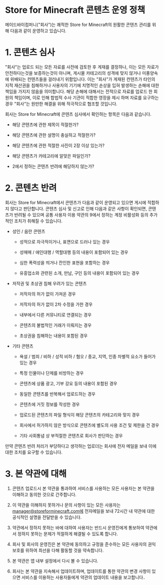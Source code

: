 # Store for Minecraft 콘텐츠 운영 정책

메이드바이컴퍼니("회사")는 쾌적한 Store for Minecraft의 원활한 콘텐츠 관리를 위해 다음과 같이 운영하고 있습니다.

# 1. 콘텐츠 심사

"회사"는 업로드 되는 모든 자료를 사전에 검토한 후 게재를 결정하나, 이는 모든 자료가 안전하다는것을 보증하는것이 아니며, 게시물 카테고리의 성격에 맞지 않거나 미풍양속에 위배되는 컨텐츠들을 걸러내기 위함입니다. 이는 "회사"가 게재된 컨텐츠가 타인의 지적 재산권을 침해하거나 사용자의 기기에 치명적인 손상을 입혀 발생하는 손해에 대한 책임을 가지지 않음을 의미합니다. 해당 손해에 대해서는 전적으로 자료를 업로드 한 회원의 책임이며, 이로 인해 합법적 수사 기관이 적합한 영장을 제시 하며 자료를 요구하는 경우 "회사"는 원만한 해결을 위해 적극적으로 협조할 것입니다.

회사는 Store for Minecraft에 콘텐츠 심사에서 확인하는 항목은 다음과 같습니다.

- 해당 콘텐츠에 관한 제목이 적절한가?

- 해당 콘텐츠에 관한 설명이 충실하고 적절한가?

- 해당 콘텐츠에 관한 적절한 사진이 2장 이상 있는가?

- 해당 콘텐츠가 카테고리에 알맞은 파일인가?

- 2에서 정하는 콘텐츠 반려에 해당하지 않는가?

# 2. 콘텐츠 반려

회사는 Store for Minecraft에서 콘텐츠가 다음과 같이 운영되고 있으면 게시에 적합하지 않다고 판단합니다. 콘텐츠 심사 및 신고로 인해 다음과 같은 사항이 확인되면, 콘텐츠가 반려될 수 있으며 공통 사용자 이용 약관의 9에서 정하는 계정 비활성화 등의 추가적인 조치가 취해질 수 있습니다.

- 성인 / 음란 콘텐츠

  - 성적으로 자극적이거나, 표면으로 드러나 있는 경우

  - 성매매 / 애인대행 / 역할대행 등의 내용이 포함되어 있는 경우

  - 심한 폭력성을 띄거나 잔인한 표현을 포함하는 경우

  - 유흥업소와 관련된 소개, 만남, 구인 등의 내용이 포함되어 있는 경우

- 저작권 및 초상권 침해 우려가 있는 콘텐츠

  - 저작자의 허가 없이 가져온 경우

  - 저작자의 허가 없이 2차 수정을 가한 경우 

  - 내부에서 다른 커뮤니티로 연결되는 경우 

  - 콘텐츠의 불법적인 거래가 이뤄지는 경우 

  - 초상권을 침해하는 내용이 포함된 경우

- 기타 콘텐츠

  - 욕설 / 범죄 / 비하 / 성적 비하 / 혐오 / 종교, 지역, 인종 차별적 요소가 들어가 있는 경우 

  - 특정 인물이나 단제를 비방하는 경우

  - 콘텐츠에 상품 광고, 기부 강요 등의 내용이 포함된 경우

  - 동일한 콘텐츠를 반복해서 업로드하는 경우

  - 콘텐츠에 거짓 정보를 작성한 경우

  - 업로드된 콘텐츠의 파일 형식이 해당 콘텐츠의 카테고리와 맞지 경우

  - 회사에서 허가하지 않은 방식으로 콘텐츠에 별도의 사용 조건 및 제한을 건 경우

  - 기타 사회통념 상 부적절한 콘텐츠로 회사가 판단하는 경우

만약 콘텐츠 반려 처리가 부당하다고 생각하는 업로더는 회사에 전자 메일을 보내 이에 대한 조치를 요구할 수 있습니다.

# 3. 본 약관에 대해

1. 콘텐츠 업로드시 본 약관을 통과하여 서비스를 사용하는 모든 사용자는 본 약관을 이해하고 동의한 것으로 간주합니다.

2. 이 약관을 이해하지 못하거나 문의 사항이 있는 모든 사용자는 manager@storeforminecraft.com에 전자메일을 보내 72시간 내 약관에 대한 공식적인 설명을 전달받을 수 있습니다.

3. 약관에서 정하지 못하는 바에 대하여 사용자는 반드시 운영진에게 통보하여 약관에서 정하지 못하는 문제가 적절하게 해결될 수 있도록 합니다.

4. 회사 및 회사의 운영진은 본 약관에 동의하고 규정을 준수하는 모든 사용자의 권익 보호를 위하여 최선을 다해 활동할 것을 약속합니다.

5. 본 약관은 앱 내부 설정에서 다시 볼 수 있습니다.

6. 회사는 본 약관을 지속해서 업데이트하며, 업데이트를 통한 약관의 변경 사항이 있으면 서비스를 이용하는 사용자들에게 약관의 업데이트 내용을 보고합니다．